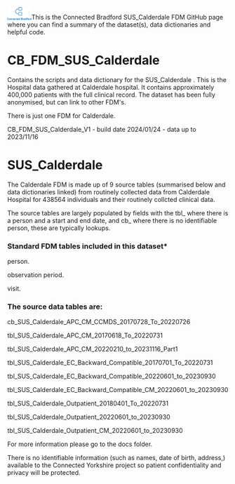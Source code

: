 <a href="https://www.bradfordresearch.nhs.uk/our-research-teams/connected-bradford/">
  <img align="left" alt="ConnectedBradford" width="55px" src="https://github.com/ShoreRob1/Images/blob/main/CB%20logo%201.png?raw=true" />
</a>

This is the Connected Bradford SUS_Calderdale FDM  GitHub page where you can find a summary of the dataset(s), data dictionaries and helpful code.

# CB_FDM_SUS_Calderdale

Contains the scripts and data dictionary for the SUS_Calderdale . This is the Hospital data gathered at Calderdale hospital. 
It contains approximately 400,000 patients with the full clinical record. The dataset has been fully anonymised, but can link to other FDM's.

There is just one FDM for Calderdale. 

CB_FDM_SUS_Calderdale_V1 - build date 2024/01/24  - data up to 2023/11/16


# SUS_Calderdale 
The Calderdale FDM is made up of 9 source tables (summarised below and data dictionaries linked) from routinely collected data from Calderdale Hospital for 438564 individuals and their routinely collcted clinical data. 

The source tables are largely populated by fields with the tbl_ where there is a person and a start and end date, and cb_ where there is no identifiable person, these are typically lookups.

### Standard FDM tables included in this dataset*
person.

observation period.

visit.

### The source data tables are: 

cb_SUS_Calderdale_APC_CM_CCMDS_20170728_To_20220726

tbl_SUS_Calderdale_APC_CM_20170618_To_20220731

tbl_SUS_Calderdale_APC_CM_20220210_to_20231116_Part1

tbl_SUS_Calderdale_EC_Backward_Compatible_20170701_To_20220731

tbl_SUS_Calderdale_EC_Backward_Compatible_20220601_to_20230930

tbl_SUS_Calderdale_EC_Backward_Compatible_CM_20220601_to_20230930

tbl_SUS_Calderdale_Outpatient_20180401_To_20220731

tbl_SUS_Calderdale_Outpatient_20220601_to_20230930

tbl_SUS_Calderdale_Outpatient_CM_20220601_to_20230930



For more information please go to the docs folder. 

There is no identifiable information (such as names, date of birth, address,) available to the Connected Yorkshire project so patient confidentiality and privacy will be protected.

